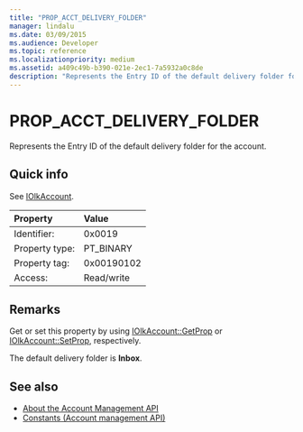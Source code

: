 ```yaml
---
title: "PROP_ACCT_DELIVERY_FOLDER"
manager: lindalu
ms.date: 03/09/2015
ms.audience: Developer
ms.topic: reference
ms.localizationpriority: medium
ms.assetid: a409c49b-b390-021e-2ec1-7a5932a0c8de
description: "Represents the Entry ID of the default delivery folder for the account."
---
```


# PROP_ACCT_DELIVERY_FOLDER

Represents the Entry ID of the default delivery folder for the account.
  
## Quick info

See [IOlkAccount](iolkaccount.md).
  
|Property |Value |
|:-----|:-----|
|Identifier:  <br/> |0x0019  <br/> |
|Property type:  <br/> |PT_BINARY  <br/> |
|Property tag:  <br/> |0x00190102  <br/> |
|Access:  <br/> |Read/write  <br/> |
   
## Remarks

Get or set this property by using [IOlkAccount::GetProp](iolkaccount-getprop.md) or [IOlkAccount::SetProp](iolkaccount-setprop.md), respectively.
  
The default delivery folder is **Inbox**.
  
## See also

- [About the Account Management API](about-the-account-management-api.md)  
- [Constants (Account management API)](constants-account-management-api.md)

